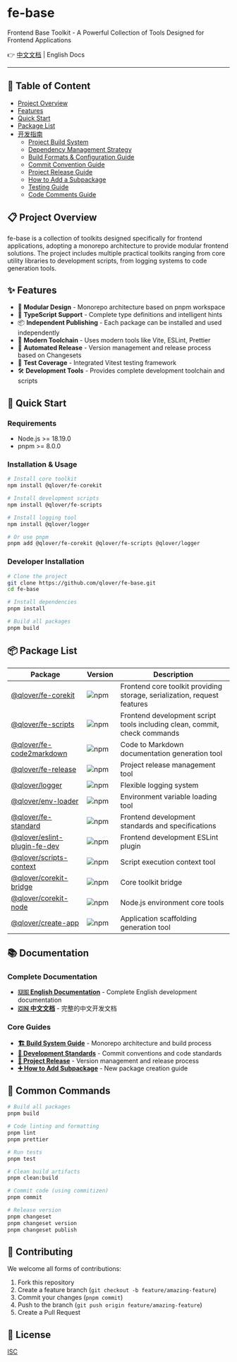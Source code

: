 # fe-base

Frontend Base Toolkit - A Powerful Collection of Tools Designed for Frontend Applications

👉 [中文文档](./README.md) | English Docs

---

## 📖 Table of Content

- [Project Overview](#-Project-Overview)
- [Features](#-Features)
- [Quick Start](#-Quick-Start)
- [Package List](#-Package-List)
- [开发指南](./docs//en/index.md)
  - [Project Build System](./docs/en/builder-guide/project-build-system.md)
  - [Dependency Management Strategy](./docs/en/builder-guide/dependency-management.md)
  - [Build Formats & Configuration Guide](./docs/en/builder-guide/build-formats-config.md)
  - [Commit Convention Guide](./docs/en/commit-convention.md)
  - [Project Release Guide](./docs/en/project-release.md)
  - [How to Add a Subpackage](./docs/en/how-to-add-a-subpackage.md)
  - [Testing Guide](./docs/en/testing-guide.md)
  - [Code Comments Guide](./docs/zh/code-comments-guide.md)

## 📋 Project Overview

fe-base is a collection of toolkits designed specifically for frontend applications, adopting a monorepo architecture to provide modular frontend solutions. The project includes multiple practical toolkits ranging from core utility libraries to development scripts, from logging systems to code generation tools.

## ✨ Features

- 🎯 **Modular Design** - Monorepo architecture based on pnpm workspace
- 🔧 **TypeScript Support** - Complete type definitions and intelligent hints
- 📦 **Independent Publishing** - Each package can be installed and used independently
- 🚀 **Modern Toolchain** - Uses modern tools like Vite, ESLint, Prettier
- 🔄 **Automated Release** - Version management and release process based on Changesets
- 🧪 **Test Coverage** - Integrated Vitest testing framework
- 🛠️ **Development Tools** - Provides complete development toolchain and scripts

## 🚀 Quick Start

### Requirements

- Node.js >= 18.19.0
- pnpm >= 8.0.0

### Installation & Usage

```bash
# Install core toolkit
npm install @qlover/fe-corekit

# Install development scripts
npm install @qlover/fe-scripts

# Install logging tool
npm install @qlover/logger

# Or use pnpm
pnpm add @qlover/fe-corekit @qlover/fe-scripts @qlover/logger
```

### Developer Installation

```bash
# Clone the project
git clone https://github.com/qlover/fe-base.git
cd fe-base

# Install dependencies
pnpm install

# Build all packages
pnpm build
```

## 📦 Package List

| Package                                                                   | Version                                                           | Description                                                               |
| ------------------------------------------------------------------------- | ----------------------------------------------------------------- | ------------------------------------------------------------------------- |
| [@qlover/fe-corekit](./packages/fe-corekit/README_EN.md)                  | ![npm](https://img.shields.io/npm/v/@qlover/fe-corekit)           | Frontend core toolkit providing storage, serialization, request features  |
| [@qlover/fe-scripts](./packages/fe-scripts/README.md)                     | ![npm](https://img.shields.io/npm/v/@qlover/fe-scripts)           | Frontend development script tools including clean, commit, check commands |
| [@qlover/fe-code2markdown](./packages/fe-code2markdown/README_EN.md)      | ![npm](https://img.shields.io/npm/v/@qlover/fe-code2markdown)     | Code to Markdown documentation generation tool                            |
| [@qlover/fe-release](./packages/fe-release/README_EN.md)                  | ![npm](https://img.shields.io/npm/v/@qlover/fe-release)           | Project release management tool                                           |
| [@qlover/logger](./packages/logger/README_EN.md)                          | ![npm](https://img.shields.io/npm/v/@qlover/logger)               | Flexible logging system                                                   |
| [@qlover/env-loader](./packages/env-loader/README_EN.md)                  | ![npm](https://img.shields.io/npm/v/@qlover/env-loader)           | Environment variable loading tool                                         |
| [@qlover/fe-standard](./packages/fe-standard/README_EN.md)                | ![npm](https://img.shields.io/npm/v/@qlover/fe-standard)          | Frontend development standards and specifications                         |
| [@qlover/eslint-plugin-fe-dev](./packages/eslint-plugin-fe-dev/README.md) | ![npm](https://img.shields.io/npm/v/@qlover/eslint-plugin-fe-dev) | Frontend development ESLint plugin                                        |
| [@qlover/scripts-context](./packages/scripts-context/README.md)           | ![npm](https://img.shields.io/npm/v/@qlover/scripts-context)      | Script execution context tool                                             |
| [@qlover/corekit-bridge](./packages/corekit-bridge/README_EN.md)          | ![npm](https://img.shields.io/npm/v/@qlover/corekit-bridge)       | Core toolkit bridge                                                       |
| [@qlover/corekit-node](./packages/corekit-node/README.md)                 | ![npm](https://img.shields.io/npm/v/@qlover/corekit-node)         | Node.js environment core tools                                            |
| [@qlover/create-app](./packages/create-app/README.md)                     | ![npm](https://img.shields.io/npm/v/@qlover/create-app)           | Application scaffolding generation tool                                   |

## 📚 Documentation

### Complete Documentation

- **[🇺🇸 English Documentation](./docs/en/index.md)** - Complete English development documentation
- **[🇨🇳 中文文档](./docs/zh/)** - 完整的中文开发文档

### Core Guides

- **[🏗️ Build System Guide](./docs/en/builder-guide/index.md)** - Monorepo architecture and build process
- **[📝 Development Standards](./docs/en/commit-convention.md)** - Commit conventions and code standards
- **[🚀 Project Release](./docs/en/project-release.md)** - Version management and release process
- **[➕ How to Add Subpackage](./docs/en/how-to-add-a-subpackage.md)** - New package creation guide

## 🔧 Common Commands

```bash
# Build all packages
pnpm build

# Code linting and formatting
pnpm lint
pnpm prettier

# Run tests
pnpm test

# Clean build artifacts
pnpm clean:build

# Commit code (using commitizen)
pnpm commit

# Release version
pnpm changeset
pnpm changeset version
pnpm changeset publish
```

## 🤝 Contributing

We welcome all forms of contributions:

1. Fork this repository
2. Create a feature branch (`git checkout -b feature/amazing-feature`)
3. Commit your changes (`pnpm commit`)
4. Push to the branch (`git push origin feature/amazing-feature`)
5. Create a Pull Request

## 📄 License

[ISC](./LICENSE)
